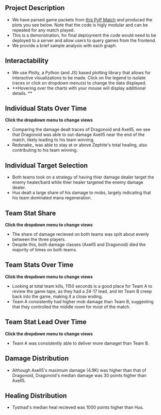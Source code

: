 ## Project Description
- We have parsed game packets from [this PvP Match](https://hero.pics/PvP/999786) and produced the plots you see below. Note that the code is higly modular and can be repeated for any match played. 
- This is a demonstration, for final deployment the code would need to be deployed to a server and allow users to query games from the frontend.
- We provide a brief sample analysis with each graph.

## Interactability
- We use Plotly, a Python (and JS) based plotting library that allows for interactive visualizations to be made. Click on the legend to isolate traces or click on dropdown menu(s) to change the data displayed. 
- **Hovering over the charts with your mouse will display additional details. **

## Individual Stats Over Time
**Click the dropdown menu to change views**
- Comparing the damage dealt traces of Dragonoid and Axell5, we see that Dragonoid was able to out-damage Axell5 near the end of the match, likely leading to his team winning.
- Redsnake_ was able to stay at or above Zephite's total healing, also contributing to his team winning.

## Individual Target Selection
- Both teams took on a strategy of having thier damage dealer target the enemy healer/bard while thier healer targeted the enemy damage dealer.
- Hus dealt a large share of his damage to mobs, largely indicating that his team dominated mana regeneration.

## Team Stat Share
**Click the dropdown menu to change views**
- The share of damage recieved on both teams was split about evenly between the three players.
- Despite this, both damage classes (Axell5 and Dragonoid) died the majority of times on both teams.

## Team Stats Over Time
**Click the dropdown menu to change views**
- Looking at total team kills, 1150 seconds is a good place for Team A to review the game tape, as they had a 24-17 lead, and let Team B creep back into the game, making it a close ending. 
- Team A consistently had higher mob damage than Team B, suggesting that they controlled the middle room for most of the match. 

## Team Stat Lead Over Time
**Click the dropdown menu to change views**
- Team A was consistently able to deliver more damaget than Team B.

## Damage Distribution
- Although Axell5's maximum damage (4.9K) was higher than that of Dragonoid, Dragonoid's median damage was 30 points higher than Axell5.

## Healing Distribution
- Tystnad's median heal recieved was 1000 points higher than Hus. 
